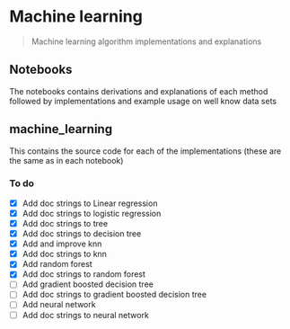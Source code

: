 # Machine learning

> Machine learning algorithm implementations and explanations

## Notebooks

The notebooks contains derivations and explanations of each method followed by implementations and example usage on well know data sets

## machine_learning

This contains the source code for each of the implementations (these are the same as in each notebook)

### To do
 - [x] Add doc strings to Linear regression
 - [x] Add doc strings to logistic regression
 - [x] Add doc strings to tree
 - [x] Add doc strings to decision tree
 - [x] Add and improve knn
 - [x] Add doc strings to knn
 - [x] Add random forest
 - [x] Add doc strings to random forest
 - [ ] Add gradient boosted decision tree
 - [ ] Add doc strings to gradient boosted decision tree
 - [ ] Add neural network
 - [ ] Add doc strings to neural network